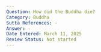 ```yaml
---
Question: How did the Buddha die?
Category: Buddha
Sutta References: -
Answer: -
Date Entered: March 11, 2025
Review Status: Not started
---
```


